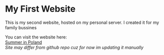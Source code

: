 # My First Website

This is my second website, hosted on my personal server.
I created it for my family bussines

You can visit the website here:  
[Summer in Poland](https://owandromeda.pl)  
_Site may differ from github repo cuz for now im updating it manually_
